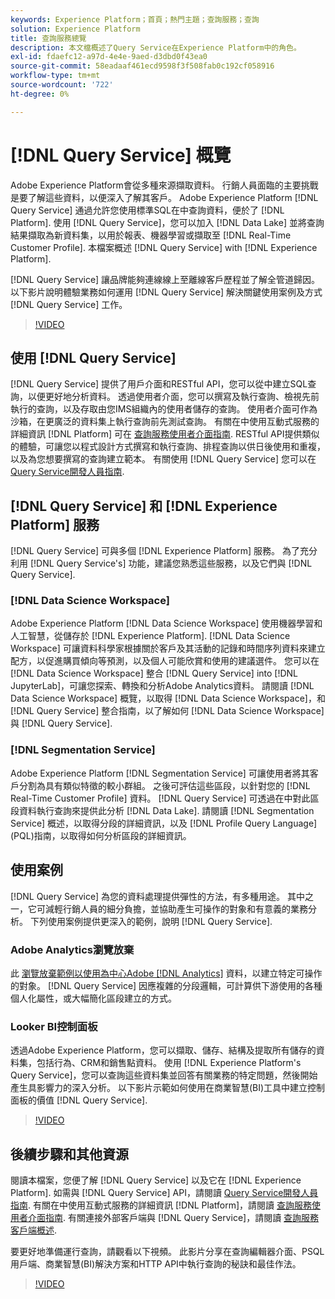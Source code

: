 ```yaml
---
keywords: Experience Platform；首頁；熱門主題；查詢服務；查詢
solution: Experience Platform
title: 查詢服務總覽
description: 本文檔概述了Query Service在Experience Platform中的角色。
exl-id: fdaefc12-a97d-4e4e-9aed-d3dbd0f43ea0
source-git-commit: 58eadaaf461ecd9598f3f508fab0c192cf058916
workflow-type: tm+mt
source-wordcount: '722'
ht-degree: 0%

---
```


# [!DNL Query Service] 概覽

Adobe Experience Platform會從多種來源擷取資料。 行銷人員面臨的主要挑戰是要了解這些資料，以便深入了解其客戶。 Adobe Experience Platform [!DNL Query Service] 通過允許您使用標準SQL在中查詢資料，便於了 [!DNL Platform]. 使用 [!DNL Query Service]，您可以加入 [!DNL Data Lake] 並將查詢結果擷取為新資料集，以用於報表、機器學習或擷取至 [!DNL Real-Time Customer Profile]. 本檔案概述 [!DNL Query Service] with [!DNL Experience Platform].

[!DNL Query Service] 讓品牌能夠連線線上至離線客戶歷程並了解全管道歸因。 以下影片說明體驗業務如何運用 [!DNL Query Service] 解決關鍵使用案例及方式 [!DNL Query Service] 工作。

>[!VIDEO](https://video.tv.adobe.com/v/29795?quality=12&learn=on)

## 使用 [!DNL Query Service]

[!DNL Query Service] 提供了用戶介面和RESTful API，您可以從中建立SQL查詢，以便更好地分析資料。 透過使用者介面，您可以撰寫及執行查詢、檢視先前執行的查詢，以及存取由您IMS組織內的使用者儲存的查詢。 使用者介面可作為沙箱，在更廣泛的資料集上執行查詢前先測試查詢。 有關在中使用互動式服務的詳細資訊 [!DNL Platform] 可在 [查詢服務使用者介面指南](ui/overview.md). RESTful API提供類似的體驗，可讓您以程式設計方式撰寫和執行查詢、排程查詢以供日後使用和重複，以及為您想要撰寫的查詢建立範本。 有關使用 [!DNL Query Service] 您可以在 [Query Service開發人員指南](api/getting-started.md).

## [!DNL Query Service] 和 [!DNL Experience Platform] 服務

[!DNL Query Service] 可與多個 [!DNL Experience Platform] 服務。 為了充分利用 [!DNL Query Service's] 功能，建議您熟悉這些服務，以及它們與 [!DNL Query Service].

### [!DNL Data Science Workspace]

Adobe Experience Platform [!DNL Data Science Workspace] 使用機器學習和人工智慧，從儲存於 [!DNL Experience Platform]. [!DNL Data Science Workspace] 可讓資料科學家根據關於客戶及其活動的記錄和時間序列資料來建立配方，以促進購買傾向等預測，以及個人可能欣賞和使用的建議選件。 您可以在 [!DNL Data Science Workspace] 整合 [!DNL Query Service] into [!DNL JupyterLab]，可讓您探索、轉換和分析Adobe Analytics資料。 請閱讀 [!DNL Data Science Workspace] 概覽，以取得 [!DNL Data Science Workspace]，和 [!DNL Query Service] 整合指南，以了解如何 [!DNL Data Science Workspace] 與 [!DNL Query Service].

### [!DNL Segmentation Service]

Adobe Experience Platform [!DNL Segmentation Service] 可讓使用者將其客戶分割為具有類似特徵的較小群組。 之後可評估這些區段，以針對您的 [!DNL Real-Time Customer Profile] 資料。 [!DNL Query Service] 可透過在中對此區段資料執行查詢來提供此分析 [!DNL Data Lake]. 請閱讀 [!DNL Segmentation Service] 概述，以取得分段的詳細資訊，以及 [!DNL Profile Query Language] (PQL)指南，以取得如何分析區段的詳細資訊。

## 使用案例

[!DNL Query Service] 為您的資料處理提供彈性的方法，有多種用途。 其中之一，它可減輕行銷人員的細分負擔，並協助產生可操作的對象和有意義的業務分析。 下列使用案例提供更深入的範例，說明 [!DNL Query Service].

### Adobe Analytics瀏覽放棄

此 [瀏覽放棄範例以使用為中心Adobe [!DNL Analytics]](./use-cases/abandoned-browse.md) 資料，以建立特定可操作的對象。 [!DNL Query Service] 因應複雜的分段邏輯，可計算供下游使用的各種個人化屬性，或大幅簡化區段建立的方式。

### Looker BI控制面板

透過Adobe Experience Platform，您可以擷取、儲存、結構及提取所有儲存的資料集，包括行為、CRM和銷售點資料。 使用 [!DNL Experience Platform's Query Service]，您可以查詢這些資料集並回答有關業務的特定問題，然後開始產生具影響力的深入分析。 以下影片示範如何使用在商業智慧(BI)工具中建立控制面板的價值 [!DNL Query Service].

>[!VIDEO](https://video.tv.adobe.com/v/28981?quality=12&learn=on)

## 後續步驟和其他資源

閱讀本檔案，您便了解 [!DNL Query Service] 以及它在 [!DNL Experience Platform]. 如需與 [!DNL Query Service] API，請閱讀 [Query Service開發人員指南](api/getting-started.md). 有關在中使用互動式服務的詳細資訊 [!DNL Platform]，請閱讀 [查詢服務使用者介面指南](ui/overview.md). 有關連接外部客戶端與 [!DNL Query Service]，請閱讀 [查詢服務客戶端概述](clients/overview.md).

要更好地準備運行查詢，請觀看以下視頻。 此影片分享在查詢編輯器介面、PSQL用戶端、商業智慧(BI)解決方案和HTTP API中執行查詢的秘訣和最佳作法。

>[!VIDEO](https://video.tv.adobe.com/v/29811?quality=12&learn=on)
